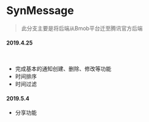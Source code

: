 # SynMessage

> 此分支主要是将后端从Bmob平台迁至腾讯官方后端

#### 2019.4.25

​	

+ 完成基本的通知创建、删除、修改等功能
+ 时间排序
+ 时间过滤


#### 2019.5.4

+ 分享功能